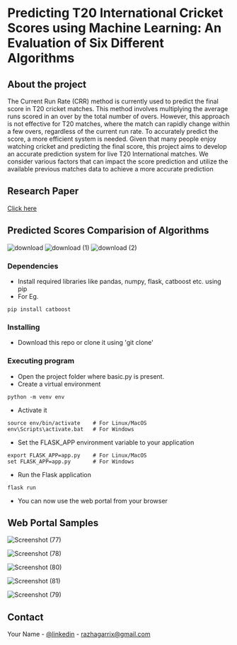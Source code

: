 # Predicting T20 International Cricket Scores using Machine Learning: An Evaluation of Six Different Algorithms

## About the project

The Current Run Rate (CRR) method is currently used to predict the final score in T20 cricket matches.
This method involves multiplying the average runs scored in an over by the total number of overs. However, this approach is not
effective for T20 matches, where the match can rapidly change within a few overs, regardless of the current run rate. To accurately
predict the score, a more efficient system is needed. Given that many people enjoy watching cricket and predicting the final score,
this project aims to develop an accurate prediction system for live T20 International matches. We consider various
factors that can impact the score prediction and utilize the available previous matches data to achieve a more accurate prediction

## Research Paper

[Click here](https://drive.google.com/file/d/1j8S93xEeD5j1QwJusLCAo-guhVVNG3DY/view?usp=sharing)

## Predicted Scores Comparision of Algorithms

![download](https://github.com/razhakhan/Predicting-T20-Cricket-Scores-using-Machine-Learning-An-Evaluation-of-Six-Different-Algorithms/assets/65012840/ee8a4fb1-6a1a-47dd-a50b-b3fbc3e72726)
![download (1)](https://github.com/razhakhan/Predicting-T20-Cricket-Scores-using-Machine-Learning-An-Evaluation-of-Six-Different-Algorithms/assets/65012840/db5965ee-5aba-429e-a64a-8e17f94578df)
![download (2)](https://github.com/razhakhan/Predicting-T20-Cricket-Scores-using-Machine-Learning-An-Evaluation-of-Six-Different-Algorithms/assets/65012840/9b189f7f-8937-48d2-b4ce-69ecd2120a1f)

### Dependencies

* Install required libraries like pandas, numpy, flask, catboost etc. using pip
* For Eg. 
```
pip install catboost
```


### Installing

* Download this repo or clone it using 'git clone'

### Executing program

* Open the project folder where basic.py is present.
* Create a virtual environment
```
python -m venv env
```
* Activate it
```
source env/bin/activate    # For Linux/MacOS
env\Scripts\activate.bat   # For Windows
```
* Set the FLASK_APP environment variable to your application
```
export FLASK_APP=app.py    # For Linux/MacOS
set FLASK_APP=app.py       # For Windows
```
* Run the Flask application
```
flask run
```
* You can now use the web portal from your browser

## Web Portal Samples

![Screenshot (77)](https://github.com/razhakhan/Predicting-T20-Cricket-Scores-using-Machine-Learning-An-Evaluation-of-Six-Different-Algorithms/assets/65012840/f7b9aa71-e8c4-4d2b-ac7e-90c4cf4e5a68)

![Screenshot (78)](https://github.com/razhakhan/Predicting-T20-Cricket-Scores-using-Machine-Learning-An-Evaluation-of-Six-Different-Algorithms/assets/65012840/215665cd-efc0-4913-a8fc-4f1a9f4c5338)

![Screenshot (80)](https://github.com/razhakhan/Predicting-T20-Cricket-Scores-using-Machine-Learning-An-Evaluation-of-Six-Different-Algorithms/assets/65012840/2829eb4c-07a2-4982-9dcd-16338fbe1c85)

![Screenshot (81)](https://github.com/razhakhan/Predicting-T20-Cricket-Scores-using-Machine-Learning-An-Evaluation-of-Six-Different-Algorithms/assets/65012840/8f72d5e8-4122-47a3-be0d-116cd8951b27)

![Screenshot (79)](https://github.com/razhakhan/Predicting-T20-Cricket-Scores-using-Machine-Learning-An-Evaluation-of-Six-Different-Algorithms/assets/65012840/1b6242ed-730b-4f02-93b8-bc9036c2bba7)

## Contact

Your Name - [@linkedin](https://www.linkedin.com/in/razhakhan/) - razhagarrix@gmail.com



